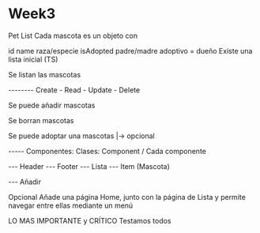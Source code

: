 # Week3
Pet List
Cada mascota es un objeto con

id
name
raza/especie
isAdopted
padre/madre adoptivo = dueño
Existe una lista inicial (TS)

Se listan las mascotas

-------- Create - Read - Update - Delete

Se puede añadir mascotas

Se borran mascotas

Se puede adoptar una mascotas |-> opcional

----- Componentes: Clases: Component / Cada componente

--- Header --- Footer --- Lista --- Item (Mascota)

--- Añadir

Opcional
Añade una página Home, junto con la página de Lista y permite navegar entre ellas mediante un menú

LO MAS IMPORTANTE y CRÍTICO
Testamos todos
